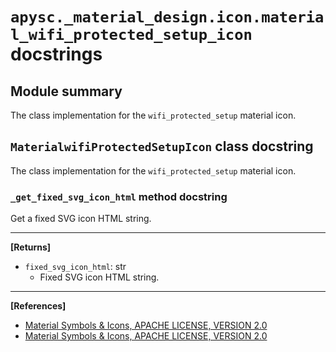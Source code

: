 # `apysc._material_design.icon.material_wifi_protected_setup_icon` docstrings

## Module summary

The class implementation for the `wifi_protected_setup` material icon.

## `MaterialwifiProtectedSetupIcon` class docstring

The class implementation for the `wifi_protected_setup` material icon.

### `_get_fixed_svg_icon_html` method docstring

Get a fixed SVG icon HTML string.<hr>

**[Returns]**

- `fixed_svg_icon_html`: str
  - Fixed SVG icon HTML string.

<hr>

**[References]**

- [Material Symbols & Icons, APACHE LICENSE, VERSION 2.0](https://fonts.google.com/icons?icon.size=24&icon.color=%23e8eaed)
- [Material Symbols & Icons, APACHE LICENSE, VERSION 2.0](https://www.apache.org/licenses/LICENSE-2.0.html)